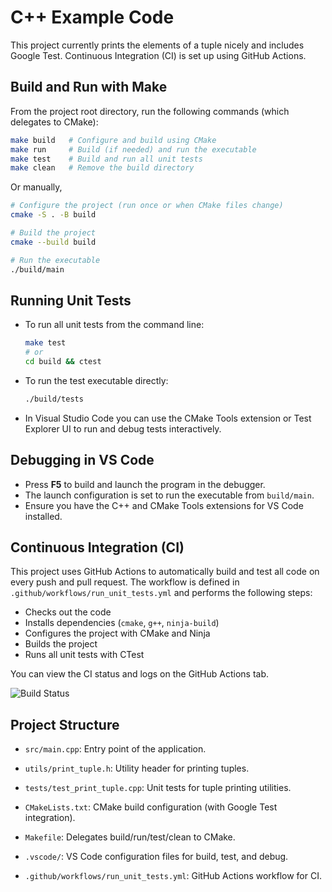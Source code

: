 # C++ Example Code
This project currently prints the elements of a tuple nicely and includes Google Test. Continuous Integration (CI) is set up using GitHub Actions.

## Build and Run with Make

From the project root directory, run the following commands (which delegates to CMake):

```bash
make build   # Configure and build using CMake
make run     # Build (if needed) and run the executable
make test    # Build and run all unit tests
make clean   # Remove the build directory
```

Or manually,

```bash
# Configure the project (run once or when CMake files change)
cmake -S . -B build

# Build the project
cmake --build build

# Run the executable
./build/main
```

## Running Unit Tests

- To run all unit tests from the command line:
  ```bash
  make test
  # or
  cd build && ctest
  ```
- To run the test executable directly:
  ```bash
  ./build/tests
  ```
- In Visual Studio Code you can use the CMake Tools extension or Test Explorer UI to run and debug tests interactively.

## Debugging in VS Code

- Press **F5** to build and launch the program in the debugger.
- The launch configuration is set to run the executable from `build/main`.
- Ensure you have the C++ and CMake Tools extensions for VS Code installed.

## Continuous Integration (CI)

This project uses GitHub Actions to automatically build and test all code on every push and pull request. The workflow is defined in `.github/workflows/run_unit_tests.yml` and performs the following steps:

- Checks out the code
- Installs dependencies (`cmake`, `g++`, `ninja-build`)
- Configures the project with CMake and Ninja
- Builds the project
- Runs all unit tests with CTest

You can view the CI status and logs on the GitHub Actions tab.

![Build Status](https://github.com/AsymptoticEpiphany/cpp_examples/actions/workflows/run_unit_tests.yml/badge.svg)

## Project Structure
- `src/main.cpp`: Entry point of the application.
- `utils/print_tuple.h`: Utility header for printing tuples.
- `tests/test_print_tuple.cpp`: Unit tests for tuple printing utilities.

- `CMakeLists.txt`: CMake build configuration (with Google Test integration).
- `Makefile`: Delegates build/run/test/clean to CMake.

- `.vscode/`: VS Code configuration files for build, test, and debug.
- `.github/workflows/run_unit_tests.yml`: GitHub Actions workflow for CI.

